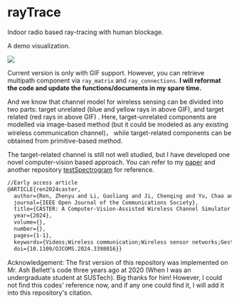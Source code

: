 # rayTrace

Indoor radio based ray-tracing with human blockage. 

A demo visualization.

![](README.assets/room1_pdp.gif)

Current version is only with GIF support. However, you can retrieve multipath component via `ray_matrix` and `ray_connections`. **I will reformat the code and update the functions/documents in my spare time.**

And we know that channel model for wireless sensing can be divided into two parts: target unrelated (blue and yellow rays in above GIF), and target related (red rays in above GIF) . Here, target-unrelated components are modelled via image-based method (but it could be modeled as any existing wireless communication channel)， while target-related components can be obtained from primitive-based method.

The target-related channel is still not well studied, but I have developed one novel computer-vision based approach. You can refer to my [paper](https://ieeexplore.ieee.org/document/10525191/) and another repository [testSpectrogram](https://github.com/rzy0901/testSpectrogram) for reference.

```latex
//Early access article
@ARTICLE{ren2024caster,
  author={Ren, Zhenyu and Li, Guoliang and Ji, Chenqing and Yu, Chao and Wang, Shuai and Wang, Rui},
  journal={IEEE Open Journal of the Communications Society}, 
  title={CASTER: A Computer-Vision-Assisted Wireless Channel Simulator for Gesture Recognition}, 
  year={2024},
  volume={},
  number={},
  pages={1-1},
  keywords={Videos;Wireless communication;Wireless sensor networks;Gesture recognition;Channel impulse response;Transmitters;Training;Wireless hand gesture recognition;channel model;simulation-to-reality inference},
  doi={10.1109/OJCOMS.2024.3398016}}
```

Acknowledgement: The first version of this repository was implemented on Mr. Ash Bellett's code three years ago at 2020 (When I was an undergraduate student at SUSTech). Big thanks for him! However, I could not find this codes' reference now, and if any one could find it, I will add it into this repository's citation.